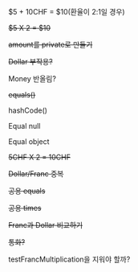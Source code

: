$5 + 10CHF = $10(환율이 2:1일 경우)

<s>$5 X 2 = $10</s>

<s>amount를 private로 만들기</s>

<s>Dollar 부작용?</s>

Money 반올림?

<s>equals()</s>

hashCode()

Equal null

Equal object

<s>5CHF X 2 = 10CHF</s>

<s>Dollar/Franc 중복</s>

<s>공용 equals</s>

<s>공용 times</s>

<s>Franc과 Dollar 비교하기</s>

<s>통화?</s>

testFrancMultiplication을 지워야 할까?